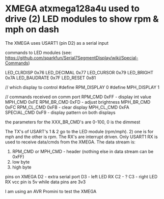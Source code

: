 <h1>XMEGA atxmega128a4u used to drive (2) LED modules to show rpm & mph on dash</h1>
The XMEGA uses USART1 (pin D2) as a serial input 

commands to LED modules (see: https://github.com/sparkfun/Serial7SegmentDisplay/wiki/Special-Commands)

LED_CLRDISP		0x76
LED_DECIMAL		0x77
LED_CURSOR		0x79
LED_BRIGHT		0x7A
LED_BAUDRATE	0x7F
LED_RESET		0x81

// which display to control
#define RPM_DISPLAY		0
#define MPH_DISPLAY		1

// commands received on comm port
RPM_CMD 0xFF		- display int value
MPH_CMD 0xFE
RPM_BR_CMD 0xFD		- adjust brightness
MPH_BR_CMD 0xFC
RPM_CL_CMD 0xFB		- clear display
MPH_CL_CMD 0xFA
SPECIAL_CMD 0xF9	- display pattern on both displays

the parameters for the XXX_BR_CMD's are 0-100, 0 is the dimmest

The TX's of USART's 1 & 2 go to the LED module (rpm/mph).
2) one is for mph and the other is rpm.
The RX's are interrupt driven. 
Only USART1 RX is used to receive data/cmds from the XMEGA.
The data stream is:
1) RPM_CMD or MPH_CMD - header (nothing else in data stream can be 0xFF)
2) low byte
3) high byte

pins on XMEGA 
D2 - extra serial port
D3 - left LED RX 
C2 - ?
C3 - right LED RX 
vcc pin is 5v while data pins are 3v3  

I am using an AVR Promini to test the XMEGA 
